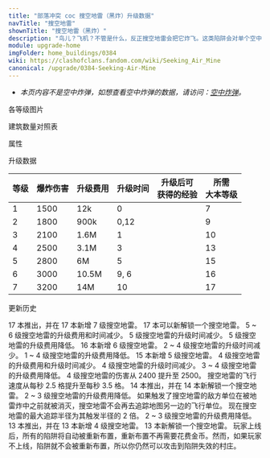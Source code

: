 ```yaml
---
title: "部落冲突 coc 搜空地雷（黑炸）升级数据"
navTitle: "搜空地雷"
shownTitle: "搜空地雷（黑炸）"
description: "鸟儿？飞机？不管是什么，反正搜空地雷会把它炸飞。这类陷阱会对单个空中部队造成毁灭性打击。"
module: upgrade-home
imgFolder: home_buildings/0384
wiki: https://clashofclans.fandom.com/wiki/Seeking_Air_Mine
canonical: /upgrade/0384-Seeking-Air-Mine
---
```


- *本页内容不是空中炸弹，如想查看空中炸弹的数据，请访问：[空中炸弹](/upgrade/0382-Air-Bomb)。*

<UnitInfo :folder="$frontmatter.imgFolder" imgSrc="Seeking_Air_Mine_info.png" :imgAlt="$frontmatter.navTitle" :description="$frontmatter.description" :isSmallImg="true" />

<SmallTitle>各等级图片</SmallTitle>

<Panel>
    <UnitImgGroup :folder="$frontmatter.imgFolder">
        <UnitImg imgTitle="1 - 2 级" imgSrc="Seeking_Air_Mine1.png" />
        <UnitImg imgTitle="3 - 4 级" imgSrc="Seeking_Air_Mine3.png" />
        <UnitImg imgTitle="5 - 6 级" imgSrc="Seeking_Air_Mine5.png" />
        <UnitImg imgTitle="7 级" imgSrc="Seeking_Air_Mine7.png" />
        <UnitImg imgTitle="未重新布置" imgSrc="Seeking_Air_Mine_unarmed.png" />
    </UnitImgGroup>
</Panel>

<SmallTitle>建筑数量对照表</SmallTitle>

<BuildingNum>
    <BuildingNumRow title="大本等级" num="1 - 6, 7, 8, 9, 10 - 11, 12, 13, 14 - 16, 17" />
    <BuildingNumRow title="建筑数量" num="    0, 1, 2, 4,       5,  6,  7,       8,  9" />
</BuildingNum>

<SmallTitle>属性</SmallTitle>

<UnitProperties>
    <UnitProperty pKey="占地面积" pValue="1×1" />
    <UnitProperty pKey="伤害类型" pValue="单体伤害" />
    <UnitProperty pKey="作用目标" pValue="仅空中目标" />
    <UnitProperty pKey="触发半径" pValue="4 格" />
    <UnitProperty pKey="触发后的飞行速度" pValue="3.5 格/秒" />
    <UnitProperty pKey="爆炸延时" pValue="0.75 秒" />
</UnitProperties>

<SmallTitle>升级数据</SmallTitle>

<script setup>
const tableExtraInfo = [
    {
        "column": 2,
        "type": "cost",
        "gpClass": "building",
        "icon": "Gold"
    },
    {
        "column": 3,
        "type": "time",
        "gpClass": "building"
    },
    {
        "column": 4,
        "type": "exp",
        "icon": "Exp"
    }
];
</script>

<UnitTable :tableExtraInfo="tableExtraInfo">

| 等级 | 爆炸伤害 | 升级费用 |  升级时间  |升级后可<br>获得的经验|所需<br>大本等级|
| ---- |    ---  |   ---   |    ---    |         ---         |       ---     |
|   1  |   1500  |    12k  |    0      |                     |        7      |
|   2  |   1800  |   900k  |    0,12   |                     |        9      |
|   3  |   2100  |   1.6M  |    1      |                     |       10      |
|   4  |   2500  |   3.1M  |    3      |                     |       13      |
|   5  |   2800  |     6M  |    5      |                     |       15      |
|   6  |   3000  |  10.5M  |    9, 6   |                     |       16      |
|   7  |   3200  |    14M  |   10      |                     |       17      |

</UnitTable>

<SmallTitle>更新历史</SmallTitle>

<Timeline>
    <TimelineItem date="2024/11/25">
        <TimelineRow>17 本推出，并在 17 本新增 7 级搜空地雷。</TimelineRow>
        <TimelineRow>17 本可以新解锁一个搜空地雷。</TimelineRow>
        <TimelineRow>5 ~ 6 级搜空地雷的升级费用和时间减少。</TimelineRow>
    </TimelineItem>
    <TimelineItem date="2024/06/18">
        <TimelineRow>5 级搜空地雷的升级时间减少。</TimelineRow>
        <TimelineRow>5 级搜空地雷的升级费用降低。</TimelineRow>
    </TimelineItem>
    <TimelineItem date="2024/02/27">
        <TimelineRow>16 本新增 6 级搜空地雷。</TimelineRow>
    </TimelineItem>
    <TimelineItem date="2023/12/12">
        <TimelineRow>2 ~ 4 级搜空地雷的升级时间减少。</TimelineRow>
        <TimelineRow>1 ~ 4 级搜空地雷的升级费用降低。</TimelineRow>
    </TimelineItem>
    <TimelineItem date="2023/06/12">
        <TimelineRow>15 本新增 5 级搜空地雷。</TimelineRow>
        <TimelineRow>4 级搜空地雷的升级费用和升级时间减少。</TimelineRow>
    </TimelineItem>
    <TimelineItem date="2022/10/10">
        <TimelineRow>4 级搜空地雷的升级时间减少。</TimelineRow>
        <TimelineRow>3 ~ 4 级搜空地雷的升级费用降低。</TimelineRow>
    </TimelineItem>
    <TimelineItem date="2022/05/02">
        <TimelineRow>4 级搜空地雷的伤害从 2400 提升至 2500。</TimelineRow>
    </TimelineItem>
    <TimelineItem date="2021/08/12">
        <TimelineRow>搜空地雷的飞行速度从每秒 2.5 格提升至每秒 3.5 格。</TimelineRow>
    </TimelineItem>
    <TimelineItem date="2021/04/12">
        <TimelineRow>14 本推出，并在 14 本新解锁一个搜空地雷。</TimelineRow>
        <TimelineRow>2 ~ 3 级搜空地雷的升级费用降低。</TimelineRow>
    </TimelineItem>
    <TimelineItem date="2020/06/22">
        <TimelineRow>如果触发了搜空地雷的敌方单位在被地雷炸中之前就被消灭，搜空地雷不会再去追踪地图另一边的飞行单位。</TimelineRow>
        <TimelineRow>现在搜空地雷的最大追踪半径为其触发半径的 2 倍。</TimelineRow>
    </TimelineItem>
    <TimelineItem date="2020/03/30">
        <TimelineRow>2 ~ 3 级搜空地雷的升级费用降低。</TimelineRow>
    </TimelineItem>
    <TimelineItem date="2019/12/09">
        <TimelineRow>13 本推出，并在 13 本新增 4 级搜空地雷。</TimelineRow>
        <TimelineRow>13 本新解锁一个搜空地雷。</TimelineRow>
    </TimelineItem>
    <TimelineItem date="2019/04/02">
        <TimelineRow>玩家上线后，所有的陷阱将自动被重新布置，重新布置不再需要花费金币。然而，如果玩家不上线，陷阱就不会被重新布置，所以你仍然可以攻击到陷阱失效的村庄。</TimelineRow>
    </TimelineItem>
    <TimelineItem :historyBottom="true" />
</Timeline>